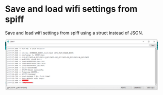 # Save and load wifi settings from spiff

Save and load wifi settings from spiff using a struct instead of JSON.

![save_load_wifi_settings_from_spiff](https://github.com/kakopappa/save_load_wifi_settings_from_spiff/blob/main/Screenshot%202022-06-09%20125735.png?raw=true)

